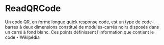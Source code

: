 # ReadQRCode

Un code QR, en forme longue quick response code, est un type de code-barres à deux dimensions constitué de modules-carrés noirs disposés dans un carré à fond blanc. Ces points définissent l'information que contient le code - Wikipédia
